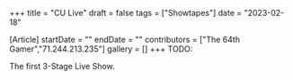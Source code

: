+++
title = "CU Live"
draft = false
tags = ["Showtapes"]
date = "2023-02-18"

[Article]
startDate = ""
endDate = ""
contributors = ["The 64th Gamer","71.244.213.235"]
gallery = []
+++
TODO:

The first 3-Stage Live Show.